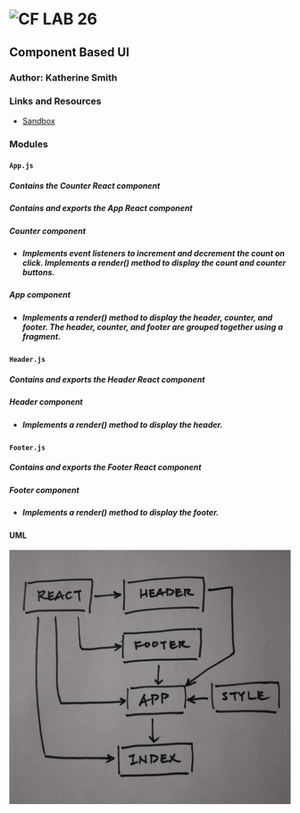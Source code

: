 ![CF](http://i.imgur.com/7v5ASc8.png) LAB 26
=================================================

## Component Based UI

### Author: Katherine Smith

### Links and Resources
* [Sandbox](https://codesandbox.io/s/4jrp09z0x9)

### Modules

#### `App.js`
##### Contains the Counter React component
##### Contains and exports the App React component

##### Counter component

- ##### Implements event listeners to increment and decrement the count on click. Implements a render() method to display the count and counter buttons.

##### App component
- ##### Implements a render() method to display the header, counter, and footer. The header, counter, and footer are grouped together using a fragment.

#### `Header.js`
##### Contains and exports the Header React component

##### Header component
- ##### Implements a render() method to display the header.

#### `Footer.js`
##### Contains and exports the Footer React component

##### Footer component
- ##### Implements a render() method to display the footer.

#### UML
![lab-26.jpg](./lab-26.jpg)
